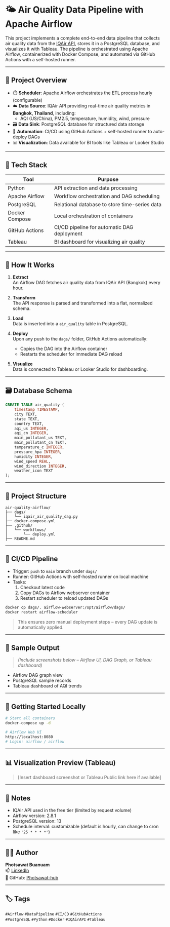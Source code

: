 # 🌤️ Air Quality Data Pipeline with Apache Airflow

This project implements a complete end-to-end data pipeline that collects air quality data from the [IQAir API](https://www.iqair.com/), stores it in a PostgreSQL database, and visualizes it with Tableau. The pipeline is orchestrated using Apache Airflow, containerized with Docker Compose, and automated via GitHub Actions with a self-hosted runner.

---

## 🚀 Project Overview

- ⏱️ **Scheduler**: Apache Airflow orchestrates the ETL process hourly (configurable)
- ☁️ **Data Source**: IQAir API providing real-time air quality metrics in **Bangkok, Thailand**, including:
  - AQI (US/China), PM2.5, temperature, humidity, wind, pressure
- 🗃️ **Data Sink**: PostgreSQL database for structured data storage
- 🔁 **Automation**: CI/CD using GitHub Actions + self-hosted runner to auto-deploy DAGs
- 📊 **Visualization**: Data available for BI tools like Tableau or Looker Studio

---

## 🧰 Tech Stack

| Tool               | Purpose                                      |
|--------------------|----------------------------------------------|
| Python             | API extraction and data processing           |
| Apache Airflow     | Workflow orchestration and DAG scheduling    |
| PostgreSQL         | Relational database to store time-series data|
| Docker Compose     | Local orchestration of containers            |
| GitHub Actions     | CI/CD pipeline for automatic DAG deployment  |
| Tableau            | BI dashboard for visualizing air quality     |

---

## 🔧 How It Works

1. **Extract**  
   An Airflow DAG fetches air quality data from IQAir API (Bangkok) every hour.

2. **Transform**  
   The API response is parsed and transformed into a flat, normalized schema.

3. **Load**  
   Data is inserted into a `air_quality` table in PostgreSQL.

4. **Deploy**  
   Upon any push to the `dags/` folder, GitHub Actions automatically:
   - Copies the DAG into the Airflow container
   - Restarts the scheduler for immediate DAG reload

5. **Visualize**  
   Data is connected to Tableau or Looker Studio for dashboarding.

---

## 🗃️ Database Schema

```sql
CREATE TABLE air_quality (
    timestamp TIMESTAMP,
    city TEXT,
    state TEXT,
    country TEXT,
    aqi_us INTEGER,
    aqi_cn INTEGER,
    main_pollutant_us TEXT,
    main_pollutant_cn TEXT,
    temperature_c INTEGER,
    pressure_hpa INTEGER,
    humidity INTEGER,
    wind_speed REAL,
    wind_direction INTEGER,
    weather_icon TEXT
);
```

---

## 📂 Project Structure

```
air-quality-airflow/
├── dags/
│   └── iqair_air_quality_dag.py
├── docker-compose.yml
├── .github/
│   └── workflows/
│       └── deploy.yml
├── README.md
```

---

## 🔁 CI/CD Pipeline

- Trigger: `push` to `main` branch under `dags/`
- Runner: GitHub Actions with self-hosted runner on local machine
- Tasks:
  1. Checkout latest code
  2. Copy DAGs to Airflow webserver container
  3. Restart scheduler to reload updated DAGs

```bash
docker cp dags/. airflow-webserver:/opt/airflow/dags/
docker restart airflow-scheduler
```

> This ensures zero manual deployment steps – every DAG update is automatically applied.

---

## 📸 Sample Output

> _(Include screenshots below – Airflow UI, DAG Graph, or Tableau dashboard)_

- Airflow DAG graph view
- PostgreSQL sample records
- Tableau dashboard of AQI trends

---

## 🚀 Getting Started Locally

```bash
# Start all containers
docker-compose up -d

# Airflow Web UI
http://localhost:8080
# Login: airflow / airflow
```

---

## 📊 Visualization Preview (Tableau)

> [Insert dashboard screenshot or Tableau Public link here if available]

---

## 📌 Notes

- IQAir API used in the free tier (limited by request volume)
- Airflow version: 2.8.1
- PostgreSQL version: 13
- Schedule interval: customizable (default is hourly, can change to cron like `'25 * * * *'`)

---

## 🧑‍💻 Author

**Photsawat Buanuam**  
📫 [LinkedIn](https://www.linkedin.com/in/photsawat-buanuam)  
📁 GitHub: [Photsawat-hub](https://github.com/Photsawat-hub)

---

## 🏷️ Tags

`#Airflow` `#DataPipeline` `#CI/CD` `#GitHubActions`  
`#PostgreSQL` `#Python` `#Docker` `#IQAirAPI` `#Tableau`